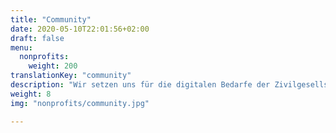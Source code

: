 ```yaml
---
title: "Community"
date: 2020-05-10T22:01:56+02:00
draft: false
menu:
  nonprofits:
    weight: 200
translationKey: "community"
description: "Wir setzen uns für die digitalen Bedarfe der Zivilgesellschaft ein und treten in den Dialog über den Wert und Nutzen von Daten und Datenanalysen für das Gemeinwohl."
weight: 8
img: "nonprofits/community.jpg"

---
```

